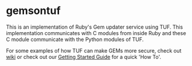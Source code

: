 gemsontuf
=========

This is an implementation of Ruby's Gem updater service using TUF. This 
implementation communicates with C modules from inside Ruby and these C 
module communicate with the Python modules of TUF.

For some examples of how TUF can make GEMs more secure, check out [wiki](https://github.com/PoppySeedPlehzr/gemsontuf/wiki)
or check out our [Getting Started Guide](https://github.com/PoppySeedPlehzr/gemsontuf/wiki/Getting-Started-with-GEMs-on-TUF)
for a quick 'How To'.
